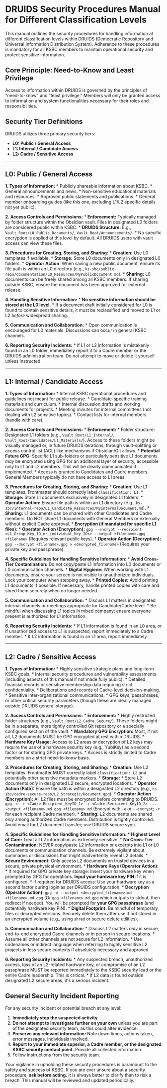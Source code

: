 # DRUIDS Security Procedures Manual for Different Classification Levels

This manual outlines the security procedures for handling information at different classification levels within DRUIDS (Democratic Repository and Universal Information Distribution System). Adherence to these procedures is mandatory for all KSBC members to maintain operational security and protect sensitive information.

## Core Principle: Need-to-Know and Least Privilege

Access to information within DRUIDS is governed by the principles of "need-to-know" and "least privilege." Members will only be granted access to information and system functionalities necessary for their roles and responsibilities.

## Security Tier Definitions

DRUIDS utilizes three primary security tiers:

*   **L0: Public / General Access**
*   **L1: Internal / Candidate Access**
*   **L2: Cadre / Sensitive Access**

---

## L0: Public / General Access

**1. Types of Information:**
    *   Publicly shareable information about KSBC.
    *   General announcements and news.
    *   Non-sensitive educational materials and resources.
    *   Approved public statements and publications.
    *   General member onboarding guides (like this one, excluding L1/L2 specific details not yet public).

**2. Access Controls and Permissions:**
    *   **Enforcement:** Typically managed by folder structure within the Obsidian vault. Files in designated L0 folders are considered public within KSBC.
    *   **DRUIDS Structure:** E.g., `Vault_Root/L0_Public_Documents/`, `Vault_Root/Announcements/`.
    *   No specific encryption is applied at this level by default. All DRUIDS users with vault access can view these files.

**3. Procedures for Creating, Storing, and Sharing:**
    *   **Creation:** Use L0 templates if available.
    *   **Storage:** Store L0 documents only in designated L0 folders.
        *   **Operator Action:** When saving a new public document, ensure its file path is within an L0 directory (e.g., `ks-sbc/public-repo/documentation/L0_Resources/MyPublicDocument.md`).
    *   **Sharing:** L0 documents can be freely shared among all KSBC members. If sharing outside KSBC, ensure the document has been approved for external release.

**4. Handling Sensitive Information:**
    *   **No sensitive information should be stored at the L0 level.**
    *   If a document draft initially considered for L0 is found to contain sensitive details, it must be reclassified and moved to L1 or L2 *before* widespread sharing.

**5. Communication and Collaboration:**
    *   Open communication is encouraged for L0 materials. Discussions can occur in general KSBC channels.

**6. Reporting Security Incidents:**
    *   If L1 or L2 information is mistakenly found in an L0 folder, immediately report it to a Cadre member or the DRUIDS administration team. Do not attempt to move or delete it yourself unless instructed.

---

## L1: Internal / Candidate Access

**1. Types of Information:**
    *   Internal KSBC operational procedures and guidelines not meant for public release.
    *   Candidate-specific training materials and curriculum.
    *   Internal discussion drafts and working documents for projects.
    *   Meeting minutes for internal committees (not dealing with L2 sensitive topics).
    *   Contact lists for internal members (handle with care).

**2. Access Controls and Permissions:**
    *   **Enforcement:**
        *   Folder structure: Designated L1 folders (e.g., `Vault_Root/L1_Internal/`, `Vault_Root/Candidates/L1_Materials/`). Access to these folders might be visually managed or, in future DRUIDS iterations, through vault-splitting or access control list (ACL) like mechanisms if Obsidian/Git allows.
        *   **Potential Future GPG:** Specific L1 sub-folders or particularly sensitive L1 documents *may* be encrypted using GPG for an additional layer of security, accessible only to L1 and L2 members. This will be clearly communicated if implemented.
    *   Access is granted to Candidates and Cadre members. General Members typically do not have access to L1 areas.

**3. Procedures for Creating, Storing, and Sharing:**
    *   **Creation:** Use L1 templates. Frontmatter should correctly label `classification: L1`.
    *   **Storage:** Store L1 documents exclusively in designated L1 folders.
        *   **Operator Action:** Ensure file path is within an L1 directory (e.g., `ks-sbc/internal-repo/L1_Candidate_Resources/MyInternalDocument.md`).
    *   **Sharing:** L1 documents can be shared with other Candidates and Cadre members. Do NOT share L1 documents with General Members or externally without explicit Cadre approval.
    *   **Encryption (if mandated for specific L1 files):**
        *   **Operator Action (Encryption):** `gpg --encrypt --recipient <L1_Group_Key_ID_or_individual_Key_IDs> --output <filename>.gpg <filename>` (Requires relevant public keys).
        *   **Operator Action (Decryption):** `gpg --decrypt <filename>.gpg > <decrypted_filename>` (Requires your private key and passphrase).

**4. Specific Guidelines for Handling Sensitive Information:**
    *   **Avoid Cross-Tier Contamination:** Do not copy/paste L1 information into L0 documents or L0 communication channels.
    *   **Digital Hygiene:** When working with L1 documents, ensure your screen is not visible to unauthorized individuals. Lock your computer when stepping away.
    *   **Printed Copies:** Avoid printing L1 documents if possible. If necessary, handle printed copies with care and shred them securely when no longer needed.

**5. Communication and Collaboration:**
    *   Discuss L1 matters in designated internal channels or meetings appropriate for Candidate/Cadre level.
    *   Be mindful when discussing L1 topics in mixed company; ensure everyone present is authorized for L1 information.

**6. Reporting Security Incidents:**
    *   If L1 information is found in an L0 area, or if unauthorized access to L1 is suspected, report immediately to a Cadre member.
    *   If L2 information is found in an L1 area, report immediately.

---

## L2: Cadre / Sensitive Access

**1. Types of Information:**
    *   Highly sensitive strategic plans and long-term KSBC goals.
    *   Internal security procedures and vulnerability assessments (including aspects of this manual if not made fully public).
    *   Detailed financial records or sensitive membership data requiring strict confidentiality.
    *   Deliberations and records of Cadre-level decision-making.
    *   Sensitive inter-organizational communications.
    *   GPG keys, passphrases, or other critical security parameters (though these are ideally managed outside DRUIDS general storage).

**2. Access Controls and Permissions:**
    *   **Enforcement:**
        *   Highly restricted folder structures (e.g., `Vault_Root/L2_Cadre_Secure/`). These folders might be in a separate, more tightly controlled Git repository or a specially configured section of the vault.
        *   **Mandatory GPG Encryption:** Most, if not all, L2 documents MUST be GPG encrypted at rest within DRUIDS.
        *   **Hardware Key Usage:** Access to L2 areas or decryption of L2 keys may require the use of a hardware security key (e.g., YubiKey) as a second factor or for storing GPG private keys.
    *   Access is strictly limited to Cadre members on a strict need-to-know basis.

**3. Procedures for Creating, Storing, and Sharing:**
    *   **Creation:** Use L2 templates. Frontmatter MUST correctly label `classification: L2` and potentially other sensitive metadata markers.
    *   **Storage:**
        *   Store L2 documents *only* in designated L2 secure, encrypted locations.
        *   **Operator Action (Path):** Ensure file path is within a designated L2 directory (e.g., `ks-sbc/cadre-secure-repo/L2_Strategic/Document.gpg`).
        *   **Operator Action (Encryption):** All L2 files must be encrypted before committing to DRUIDS.
            `gpg -e -r <Cadre_Recipient_KeyID_1> -r <Cadre_Recipient_KeyID_2> ... --output <filename>.md.gpg <filename>.md`
            (Encrypt with `-e` or `--encrypt`; `-r` for each recipient Cadre member).
    *   **Sharing:** L2 documents are shared *only* among authorized Cadre members. Distribution is tightly controlled. Avoid email for L2 document transfer; use DRUIDS secure sync.

**4. Specific Guidelines for Handling Sensitive Information:**
    *   **Highest Level of Care:** Treat all L2 information as extremely sensitive.
    *   **No Cross-Tier Contamination:** NEVER copy/paste L2 information or excerpts into L1 or L0 documents or communication channels. Be extremely vigilant about summaries or discussions that might inadvertently reveal L2 details.
    *   **Secure Environment:** Only access L2 documents on trusted devices in a secure, private physical environment.
    *   **Hardware Keys (Operator Action):**
        *   If required for GPG private key storage: Insert your hardware key when prompted by GPG for operations. **Input your hardware key PIN** if it is configured.
        *   If required for DRUIDS access: Use your hardware key as a second factor during login as per DRUIDS configuration.
    *   **Decryption (Operator Action):**
        `gpg -d --output <decrypted_filename>.md <filename>.md.gpg`
        (Or `gpg <filename>.md.gpg` which outputs to stdout, then redirect if needed). You will be prompted for **your GPG passphrase** (and potentially hardware key PIN).
    *   **Digital Footprint:** Be mindful of temporary files or decrypted versions. Securely delete them after use if not stored in an encrypted volume (e.g., using `shred` or secure delete utilities).

**5. Communication and Collaboration:**
    *   Discuss L2 matters *only* in secure, end-to-end encrypted Cadre channels or in person in secure locations.
    *   Assume all other channels are not secure for L2 information.
    *   Use codenames or indirect language when referring to highly sensitive L2 projects in less secure contexts if absolutely necessary and approved.

**6. Reporting Security Incidents:**
    *   Any suspected breach, unauthorized access, loss of an L2-related hardware key, or compromise of an L2 passphrase MUST be reported immediately to the KSBC security lead or the entire Cadre leadership. This is critical.
    *   If L2 data is found outside designated L2 secure areas, it's a serious incident.

## General Security Incident Reporting

For any security incident or potential breach at any level:

1.  **Immediately stop the suspected activity.**
2.  **Do not attempt to investigate further on your own** unless you are part of the designated security team, as this could alter evidence.
3.  **Preserve any relevant information:** Note down times, actions taken, error messages, individuals involved.
4.  **Report to your immediate superior, a Cadre member, or the designated KSBC security contact point.** Provide all collected information.
5.  Follow instructions from the security team.

Your vigilance in upholding these security procedures is paramount to the safety and success of KSBC. If you are ever unsure about a security procedure, **ask before acting.** It is always better to clarify than to risk a breach. This manual will be reviewed and updated periodically.
